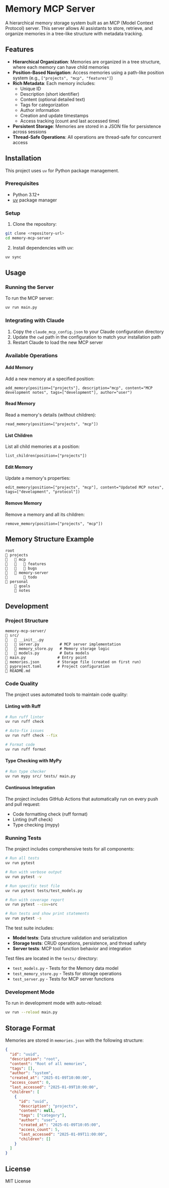 # Memory MCP Server

A hierarchical memory storage system built as an MCP (Model Context Protocol) server. This server allows AI assistants to store, retrieve, and organize memories in a tree-like structure with metadata tracking.

## Features

- **Hierarchical Organization**: Memories are organized in a tree structure, where each memory can have child memories
- **Position-Based Navigation**: Access memories using a path-like position system (e.g., `["projects", "mcp", "features"]`)
- **Rich Metadata**: Each memory includes:
  - Unique ID
  - Description (short identifier)
  - Content (optional detailed text)
  - Tags for categorization
  - Author information
  - Creation and update timestamps
  - Access tracking (count and last accessed time)
- **Persistent Storage**: Memories are stored in a JSON file for persistence across sessions
- **Thread-Safe Operations**: All operations are thread-safe for concurrent access

## Installation

This project uses `uv` for Python package management.

### Prerequisites

- Python 3.12+
- [uv](https://github.com/astral-sh/uv) package manager

### Setup

1. Clone the repository:
```bash
git clone <repository-url>
cd memory-mcp-server
```

2. Install dependencies with uv:
```bash
uv sync
```

## Usage

### Running the Server

To run the MCP server:

```bash
uv run main.py
```

### Integrating with Claude

1. Copy the `claude_mcp_config.json` to your Claude configuration directory
2. Update the `cwd` path in the configuration to match your installation path
3. Restart Claude to load the new MCP server

### Available Operations

#### Add Memory
Add a new memory at a specified position:
```
add_memory(position=["projects"], description="mcp", content="MCP development notes", tags=["development"], author="user")
```

#### Read Memory
Read a memory's details (without children):
```
read_memory(position=["projects", "mcp"])
```

#### List Children
List all child memories at a position:
```
list_children(position=["projects"])
```

#### Edit Memory
Update a memory's properties:
```
edit_memory(position=["projects", "mcp"], content="Updated MCP notes", tags=["development", "protocol"])
```

#### Remove Memory
Remove a memory and all its children:
```
remove_memory(position=["projects", "mcp"])
```

## Memory Structure Example

```
root
   projects
      mcp
         features
         bugs
      memory-server
          todo
   personal
       goals
       notes
```

## Development

### Project Structure

```
memory-mcp-server/
   src/
      __init__.py
      server.py         # MCP server implementation
      memory_store.py   # Memory storage logic
      models.py         # Data models
   main.py              # Entry point
   memories.json        # Storage file (created on first run)
   pyproject.toml       # Project configuration
   README.md
```

### Code Quality

The project uses automated tools to maintain code quality:

#### Linting with Ruff

```bash
# Run ruff linter
uv run ruff check

# Auto-fix issues
uv run ruff check --fix

# Format code
uv run ruff format
```

#### Type Checking with MyPy

```bash
# Run type checker
uv run mypy src/ tests/ main.py
```

#### Continuous Integration

The project includes GitHub Actions that automatically run on every push and pull request:
- Code formatting check (ruff format)
- Linting (ruff check)
- Type checking (mypy)

### Running Tests

The project includes comprehensive tests for all components:

```bash
# Run all tests
uv run pytest

# Run with verbose output
uv run pytest -v

# Run specific test file
uv run pytest tests/test_models.py

# Run with coverage report
uv run pytest --cov=src

# Run tests and show print statements
uv run pytest -s
```

The test suite includes:
- **Model tests**: Data structure validation and serialization
- **Storage tests**: CRUD operations, persistence, and thread safety
- **Server tests**: MCP tool function behavior and integration

Test files are located in the `tests/` directory:
- `test_models.py` - Tests for the Memory data model
- `test_memory_store.py` - Tests for storage operations
- `test_server.py` - Tests for MCP server functions

### Development Mode

To run in development mode with auto-reload:

```bash
uv run --reload main.py
```

## Storage Format

Memories are stored in `memories.json` with the following structure:

```json
{
  "id": "uuid",
  "description": "root",
  "content": "Root of all memories",
  "tags": [],
  "author": "system",
  "created_at": "2025-01-09T10:00:00",
  "access_count": 0,
  "last_accessed": "2025-01-09T10:00:00",
  "children": [
    {
      "id": "uuid",
      "description": "projects",
      "content": null,
      "tags": ["category"],
      "author": "user",
      "created_at": "2025-01-09T10:05:00",
      "access_count": 5,
      "last_accessed": "2025-01-09T11:00:00",
      "children": []
    }
  ]
}
```

## License

MIT License